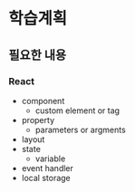 # 학습계획
## 필요한 내용
### React
* component
  - custom element or tag
* property
  - parameters or argments
* layout
* state
  - variable
* event handler
* local storage
